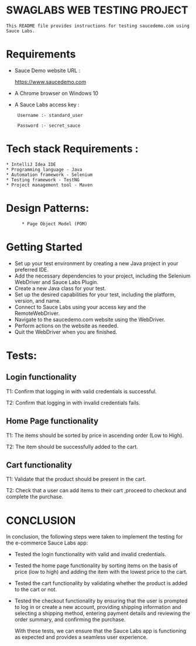 # SWAGLABS WEB TESTING PROJECT
    This README file provides instructions for testing saucedemo.com using Sauce Labs.
# Requirements

* Sauce Demo website URL :

   https://www.saucedemo.com

* A Chrome browser on Windows 10
* A Sauce Labs access key :
  
       Username :- standard_user

       Password :- secret_sauce


# Tech stack Requirements :

    * IntelliJ Idea IDE
    * Programming language - Java
    * Automation framework - Selenium
    * Testing framework - TestNG
    * Project management tool - Maven  


#  Design Patterns:
          
          * Page Object Model (POM)


 #  Getting Started
 
 * Set up your test environment by creating a new Java project in your preferred IDE.
 * Add the necessary dependencies to your project, including the Selenium WebDriver and Sauce Labs Plugin.
 * Create a new Java class for your test.
 * Set up the desired capabilities for your test, including the platform, version, and name.
 * Connect to Sauce Labs using your access key and the RemoteWebDriver.
 * Navigate to the saucedemo.com website using the WebDriver.
 *  Perform actions on the website as needed.
 *  Quit the WebDriver when you are finished.


#  Tests:

## Login functionality
T1: Confirm that logging in with valid credentials is successful.

T2: Confirm that logging in with invalid credentials fails.

## Home Page functionality
T1: The items should be sorted by price in ascending order (Low to High). 

T2: The item should be successfully added to the cart.

## Cart functionality
T1: Validate that the product should be present in the cart.

T2: Check that a user can add items to their cart ,proceed to checkout and complete the purchase.

# CONCLUSION

In conclusion, the following steps were taken to implement the testing for the e-commerce Sauce Labs app:
* Tested the login functionality with valid and invalid credentials.
* Tested the home page functionality by sorting items on the basis of price (low to high) and adding the item with the lowest price to the cart.
* Tested the cart functionality by validating whether the product is added to the cart or not.
* Tested the checkout functionality by ensuring that the user is prompted to log in or create a new account, providing shipping information and selecting a shipping method, entering payment details and reviewing the order summary, and confirming the purchase.

  With these tests, we can ensure that the Sauce Labs app is functioning as expected and provides a seamless user experience.

   
